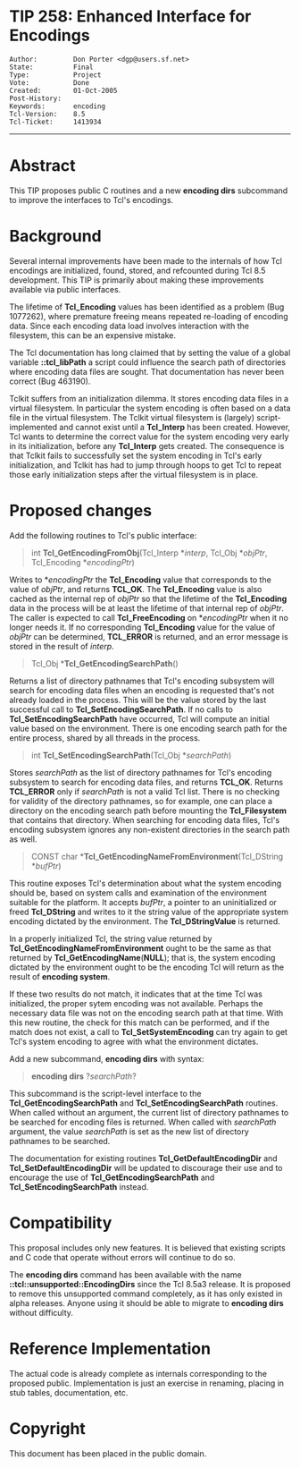# TIP 258: Enhanced Interface for Encodings
	Author:         Don Porter <dgp@users.sf.net>
	State:          Final
	Type:           Project
	Vote:           Done
	Created:        01-Oct-2005
	Post-History:	
	Keywords:       encoding
	Tcl-Version:    8.5
	Tcl-Ticket:     1413934
-----

# Abstract

This TIP proposes public C routines and a new **encoding dirs**
subcommand to improve the interfaces to Tcl's encodings.

# Background

Several internal improvements have been made to the internals of how
Tcl encodings are initialized, found, stored, and refcounted during
Tcl 8.5 development. This TIP is primarily about making these
improvements available via public interfaces.

The lifetime of **Tcl\_Encoding** values has been identified as a
problem \(Bug 1077262\), where premature freeing means repeated
re-loading of encoding data. Since each encoding data load involves
interaction with the filesystem, this can be an expensive mistake.

The Tcl documentation has long claimed that by setting the value of a
global variable **::tcl\_libPath** a script could influence the
search path of directories where encoding data files are sought. That
documentation has never been correct \(Bug 463190\).

Tclkit suffers from an initialization dilemma. It stores encoding data
files in a virtual filesystem. In particular the system encoding is
often based on a data file in the virtual filesystem. The Tclkit
virtual filesystem is \(largely\) script-implemented and cannot exist
until a **Tcl\_Interp** has been created. However, Tcl wants to
determine the correct value for the system encoding very early in its
initialization, before any **Tcl\_Interp** gets created. The
consequence is that Tclkit fails to successfully set the system
encoding in Tcl's early initialization, and Tclkit has had to jump
through hoops to get Tcl to repeat those early initialization steps
after the virtual filesystem is in place.

# Proposed changes

Add the following routines to Tcl's public interface:

 > int **Tcl\_GetEncodingFromObj**\(Tcl\_Interp \*_interp_,
   Tcl\_Obj \*_objPtr_, Tcl\_Encoding \*_encodingPtr_\)

Writes to \*_encodingPtr_ the **Tcl\_Encoding** value that
corresponds to the value of _objPtr_, and returns **TCL\_OK**. The
**Tcl\_Encoding** value is also cached as the internal rep of
_objPtr_ so that the lifetime of the **Tcl\_Encoding** data in the
process will be at least the lifetime of that internal rep of
_objPtr_. The caller is expected to call **Tcl\_FreeEncoding** on
*_encodingPtr_ when it no longer needs it. If no corresponding
**Tcl\_Encoding** value for the value of _objPtr_ can be
determined, **TCL\_ERROR** is returned, and an error message is
stored in the result of _interp_.

 > Tcl\_Obj \***Tcl\_GetEncodingSearchPath**\(\)

Returns a list of directory pathnames that Tcl's encoding subsystem
will search for encoding data files when an encoding is requested
that's not already loaded in the process. This will be the value
stored by the last successful call to **Tcl\_SetEncodingSearchPath**.
If no calls to **Tcl\_SetEncodingSearchPath** have occurred, Tcl will
compute an initial value based on the environment. There is one
encoding search path for the entire process, shared by all threads in
the process.

 > int **Tcl\_SetEncodingSearchPath**\(Tcl\_Obj \*_searchPath_\)

Stores _searchPath_ as the list of directory pathnames for Tcl's
encoding subsystem to search for encoding data files, and returns
**TCL\_OK**. Returns **TCL\_ERROR** only if _searchPath_ is not a
valid Tcl list. There is no checking for validity of the directory
pathnames, so for example, one can place a directory on the encoding
search path before mounting the **Tcl\_Filesystem** that contains
that directory. When searching for encoding data files, Tcl's encoding
subsystem ignores any non-existent directories in the search path as
well.

 > CONST char \***Tcl\_GetEncodingNameFromEnvironment**\(Tcl\_DString \*_bufPtr_\)

This routine exposes Tcl's determination about what the system
encoding should be, based on system calls and examination of the
environment suitable for the platform. It accepts _bufPtr_, a
pointer to an uninitialized or freed **Tcl\_DString** and writes to
it the string value of the appropriate system encoding dictated by the
environment. The **Tcl\_DStringValue** is returned.

In a properly initialized Tcl, the string value returned by
**Tcl\_GetEncodingNameFromEnvironment** ought to be the same as that
returned by **Tcl\_GetEncodingName**\(**NULL**\); that is, the system
encoding dictated by the environment ought to be the encoding Tcl will
return as the result of **encoding system**.

If these two results do not match, it indicates that at the time Tcl
was initialized, the proper sytem encoding was not available. Perhaps
the necessary data file was not on the encoding search path at that
time. With this new routine, the check for this match can be
performed, and if the match does not exist, a call to
**Tcl\_SetSystemEncoding** can try again to get Tcl's system encoding
to agree with what the environment dictates.

Add a new subcommand, **encoding dirs** with syntax:

 > **encoding dirs** ?_searchPath_?

This subcommand is the script-level interface to the
**Tcl\_GetEncodingSearchPath** and **Tcl\_SetEncodingSearchPath**
routines. When called without an argument, the current list of
directory pathnames to be searched for encoding files is returned.
When called with _searchPath_ argument, the value _searchPath_ is
set as the new list of directory pathnames to be searched.

The documentation for existing routines
**Tcl\_GetDefaultEncodingDir** and **Tcl\_SetDefaultEncodingDir**
will be updated to discourage their use and to encourage the use of
**Tcl\_GetEncodingSearchPath** and **Tcl\_SetEncodingSearchPath**
instead.

# Compatibility

This proposal includes only new features. It is believed that existing
scripts and C code that operate without errors will continue to do so.

The **encoding dirs** command has been available with the name
**::tcl::unsupported::EncodingDirs** since the Tcl 8.5a3 release. It
is proposed to remove this unsupported command completely, as it has
only existed in alpha releases. Anyone using it should be able to
migrate to **encoding dirs** without difficulty.

# Reference Implementation

The actual code is already complete as internals corresponding to the
proposed public. Implementation is just an exercise in renaming,
placing in stub tables, documentation, etc.

# Copyright

This document has been placed in the public domain.

